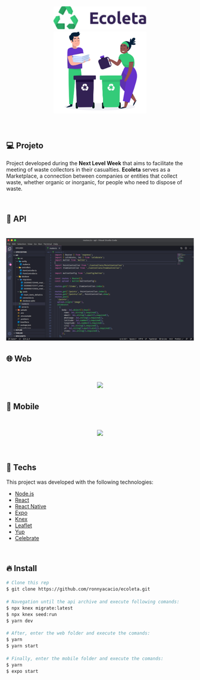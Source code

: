 <h1 align="center">
  <img alt="Ecoleta" title="#delicinha" src=".github/ecoleta.png" width="250px" />
  <br/>
  <img alt="Ecoleta" title="#delicinha" src=".github/logo.png" width="250px" />
</h1>

<br />

## 💻 Projeto


Project developed during the <strong>Next Level Week</strong> that aims to facilitate the meeting of waste collectors in their casualties.
<strong>Ecoleta</strong> serves as a Marketplace, a connection between companies or entities that collect waste, whether organic or inorganic, for people who need to dispose of waste.

<br />

## 🔨 API

<h1 align="center">
  <img alt="Ecoleta" title="#delicinha" src=".github/api.png" />
</h1>

## 🌐 Web

<h1 align="center">
    <img src=".github/ecoleta-web.gif" />
</h1>

## 📱 Mobile

<h1 align="center">
    <img src=".github/ecoleta-mobile.gif" />
</h1>

<br />

## 🚀 Techs

This project was developed with the following technologies:

- [Node.js](https://nodejs.org/en/)
- [React](https://reactjs.org)
- [React Native](https://facebook.github.io/react-native/)
- [Expo](https://expo.io/)
- [Knex](http://knexjs.org/)
- [Leaflet](https://leafletjs.com/examples/quick-start/)
- [Yup](https://github.com/jquense/yup)
- [Celebrate](https://github.com/arb/celebrate)

<br />

## 🔥 Install

```bash
# Clone this rep
$ git clone https://github.com/ronnyacacio/ecoleta.git

# Navegation until the api archive and execute following comands:
$ npx knex migrate:latest
$ npx knex seed:run
$ yarn dev

# After, enter the web folder and execute the comands:
$ yarn
$ yarn start

# Finally, enter the mobile folder and execute the comands:
$ yarn
$ expo start
```
